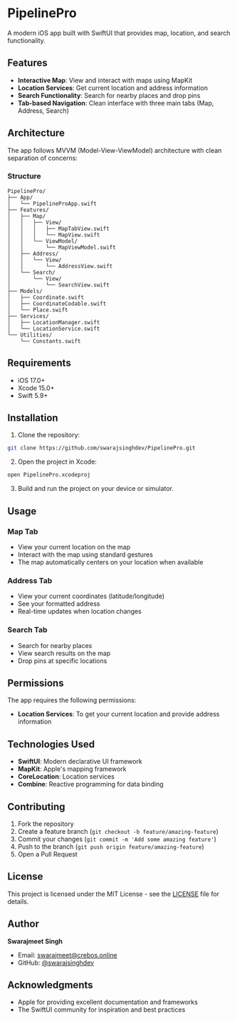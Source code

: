 # PipelinePro

A modern iOS app built with SwiftUI that provides map, location, and search functionality.

## Features

- **Interactive Map**: View and interact with maps using MapKit
- **Location Services**: Get current location and address information
- **Search Functionality**: Search for nearby places and drop pins
- **Tab-based Navigation**: Clean interface with three main tabs (Map, Address, Search)

## Architecture

The app follows MVVM (Model-View-ViewModel) architecture with clean separation of concerns:

### Structure
```
PipelinePro/
├── App/
│   └── PipelineProApp.swift
├── Features/
│   ├── Map/
│   │   ├── View/
│   │   │   ├── MapTabView.swift
│   │   │   └── MapView.swift
│   │   └── ViewModel/
│   │       └── MapViewModel.swift
│   ├── Address/
│   │   └── View/
│   │       └── AddressView.swift
│   └── Search/
│       └── View/
│           └── SearchView.swift
├── Models/
│   ├── Coordinate.swift
│   ├── CoordinateCodable.swift
│   └── Place.swift
├── Services/
│   ├── LocationManager.swift
│   └── LocationService.swift
└── Utilities/
    └── Constants.swift
```

## Requirements

- iOS 17.0+
- Xcode 15.0+
- Swift 5.9+

## Installation

1. Clone the repository:
```bash
git clone https://github.com/swarajsinghdev/PipelinePro.git
```

2. Open the project in Xcode:
```bash
open PipelinePro.xcodeproj
```

3. Build and run the project on your device or simulator.

## Usage

### Map Tab
- View your current location on the map
- Interact with the map using standard gestures
- The map automatically centers on your location when available

### Address Tab
- View your current coordinates (latitude/longitude)
- See your formatted address
- Real-time updates when location changes

### Search Tab
- Search for nearby places
- View search results on the map
- Drop pins at specific locations

## Permissions

The app requires the following permissions:
- **Location Services**: To get your current location and provide address information

## Technologies Used

- **SwiftUI**: Modern declarative UI framework
- **MapKit**: Apple's mapping framework
- **CoreLocation**: Location services
- **Combine**: Reactive programming for data binding

## Contributing

1. Fork the repository
2. Create a feature branch (`git checkout -b feature/amazing-feature`)
3. Commit your changes (`git commit -m 'Add some amazing feature'`)
4. Push to the branch (`git push origin feature/amazing-feature`)
5. Open a Pull Request

## License

This project is licensed under the MIT License - see the [LICENSE](LICENSE) file for details.

## Author

**Swarajmeet Singh**
- Email: swarajmeet@crebos.online
- GitHub: [@swarajsinghdev](https://github.com/swarajsinghdev)

## Acknowledgments

- Apple for providing excellent documentation and frameworks
- The SwiftUI community for inspiration and best practices 